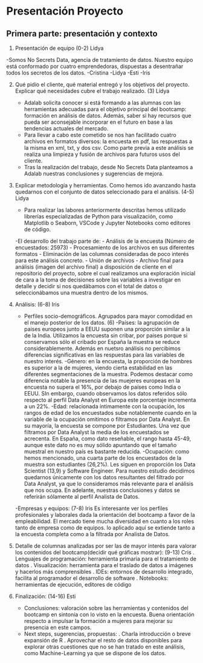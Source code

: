 


# Presentación Proyecto

## Primera parte: presentación y contexto

1. Presentación de equipo (0-2) Lidya

-Somos No Secrets Data, agencia de tratamiento de datos. Nuestro equipo está conformado por cuatro emprendedoras, dispuestas a desentrañar todos los secretos de los datos.
-Cristina
-Lidya
-Esti
-Iris

2. Qué pidio el cliente, qué material entregó y los objetivos del proyecto. Explicar qué necesidades cubre el trabajo realizado. (3) Lidya

    - Adalab solicita conocer si está formando a las alumnas con las herramientas adecuadas para el objetivo principal del bootcamp: formación en análisis de datos. Además, saber si hay recursos que pueda ser aconsejable incorporar en el futuro en base a las tendencias actuales del mercado.
    - Para llevar a cabo este cometido se nos han facilitado cuatro archivos en formatos diversos: la encuesta en pdf, las respuestas a la misma en xml, txt, y dos csv. Como parte previa a este análisis se realiza una limpieza y fusión de archivos para futuros usos del cliente.
    - Tras la realización del trabajo, desde No Secrets Data planteamos a Adalab nuestras conclusiones y sugerencias de mejora. 

3. Explicar metodología y herramientas. Como hemos ido avanzando hasta quedarnos con el conjunto de datos seleccionado para el análisis. (4-5) Lidya

    - Para realizar las labores anteriormente descritas hemos utilizado librerías especializadas de Python para visualización, como Matplotlib o Seaborn, VSCode y Jupyter Notebooks como editores de código.

    -El desarrollo del trabajo parte de: 
        - Análisis de la encuesta (Número de encuestados: 25973)
        - Procesamiento de los archivos en sus diferentes formatos
        - Eliminación de las columnas consideradas de poco interés para este análisis concreto.
        - Unión de archivos
        - Archivo final para análisis (imagen del archivo final) a disposición de cliente en el repositorio del proyecto, sobre el cual realizamos una exploración inicial de cara a la toma de decisiones sobre las variables a investigar en detalle y decidir si nos quedábamos con el total de datos o seleccionábamos una muestra dentro de los mismos.
    
4. Análisis:  (6-8) Iris

    - Perfiles socio-demográficos. Agrupados para mayor comodidad en el manejo posterior de los datos. (6)
        -Países: la agrupación de paises europeos junto a EEUU suponen una proporción similar a la de la India. Utilizamos la encuesta sin cribar, por paises porque si conservamos sólo el cribado por España la muestra se reduce considerablemente. Además en nuetsro análisis no percibimos diferencias significativas en las respuestas para las variables de nuestro interés.
        -Género: en la encuesta, la proporción de hombres es superior a la de mujeres, viendo cierta estabilidad en las diferentes segmentaciones de la muestra. Podemos destacar como diferencia notable la presencia de las muejeres europeas en la encuesta no supera el 16%, por debajo de países como India o EEUU. SIn embargo, cuando observamos los datos referidos sólo respecto al perfil Data Analyst en Europa este porcentaje incrementa a un 22%.
        -Edad: relacionada íntimamente con la ocupación, los rangos de edad de los encuestados sube notablemente cuando en la variable de la ocupación omitimos o filtramos por Data Analyst. En su mayoría, la encuesta se compone por Estudiantes. Una vez que filtramos por Data Analyst la media de los encuestados se acrecenta. En España, como dato reseñable, el rango hasta 45-49, aunque este dato no es muy sólido apuntando que el tamaño muestral en nuestro país es bastante reducida.
        -Ocupación: como hemos mencionado, una cuarta parte de los encuestados de la muestra son estudiantes (26,2%). Les siguen en proporción los Data Scientist (13,9) y Software Engineer. Para nuestro estudio decidimos quedarnos únicamente con los datos resultantes del filtrado por Data Analyst, ya que lo consideramos más relevante para el análisis que nos ocupa. En adelante, nuestras conclusiones y datos se referirán sólamente al perfil Analista de Datos.

    -Empresas y equipos: (7-8) Iris
    Es interesante ver los perfiles profesionales y laborales dada la orientación del bootcamp a favor de la empleabilidad. El mercado tiene mucha diversidad en cuanto a los roles tanto de empresa como de equipos. lo aplicado aquí se extiende tanto a la encuesta completa como a la filtrada por Analista de Datos.

5.  Detalle de columnas analizadas por ser las de mayor interés para valorar los contenidos del bootcamp(decidir qué gráficas mostrar): (9-13) Cris
        . Lenguajes de programación: herramienta primaria para el tratamiento de datos
        . Visualización: herramienta para el traslado de datos a imágenes y hacerlos más comprensibles
        . IDEs: entornos de desarrollo integrado, facilita al programador el desarrollo de software 
        . Notebooks: herramientas de ejecución, editores de código

6. Finalización: (14-16) Esti

    - Conclusiones: valoración sobre las herramientas y contenidos del bootcamp en sintonía con lo visto en la encuesta.
                    Buena orientación respecto a impulsar la formación a mujeres para mejorar su presencia en este campos. 
    - Next steps, sugerencias, propuestas:
        . Charla introducción o breve expansión de R
        . Aprovechar el resto de datos disponibles para explorar otras cuestiones que no se han tratado en este análisis, como Machine-Learning ya que se dispone de los datos.
